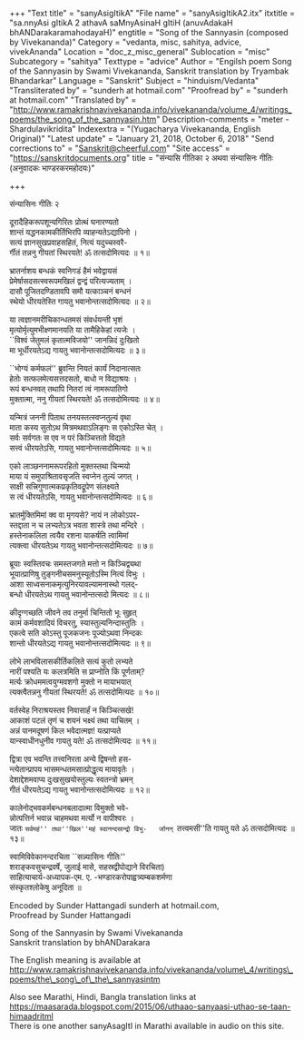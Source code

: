 +++
"Text title" = "sanyAsigItikA"
"File name" = "sanyAsigItikA2.itx"
itxtitle = "sa.nnyAsi gItikA 2 athavA saMnyAsinaH gItiH (anuvAdakaH bhANDarakaramahodayaH)"
engtitle = "Song of the Sannyasin (composed by Vivekananda)"
Category = "vedanta, misc, sahitya, advice, vivekAnanda"
Location = "doc_z_misc_general"
Sublocation = "misc"
Subcategory = "sahitya"
Texttype = "advice"
Author = "Engilsh poem Song of the Sannyasin by Swami Vivekananda, Sanskrit translation by Tryambak Bhandarkar"
Language = "Sanskrit"
Subject = "hinduism/Vedanta"
"Transliterated by" = "sunderh at hotmail.com"
"Proofread by" = "sunderh at hotmail.com"
"Translated by" = "http://www.ramakrishnavivekananda.info/vivekananda/volume_4/writings_poems/the_song_of_the_sannyasin.htm"
Description-comments = "meter - Shardulavikridita"
Indexextra = "(Yugacharya Vivekananda, English Original)"
"Latest update" = "January 21, 2018, October 6, 2018"
"Send corrections to" = "Sanskrit@cheerful.com"
"Site access" = "https://sanskritdocuments.org"
title = "संन्यासि गीतिका २ अथवा संन्यासिनः गीतिः (अनुवादकः भाण्डरकरमहोदयः)"

+++
  
 संन्यासिनः गीतिः २   
  
दूरादैहिकरूपशून्यगिरितः प्रोत्थं घनारण्यतो  
शान्तं यद्धनकामकीर्तिभिरपि व्याहन्यतेऽद्यापिनो ।  
सत्यं ज्ञानसुखप्रवाहसहितं, नित्यं यदुच्चस्वरै-  
र्गीतं तन्ननु गीयतां स्थिरयते! ॐ तत्सदोमित्यदः ॥ १॥  
  
भ्रातर्नाशय बन्धकं स्वनिगडं हैमं भवेद्वायसं  
प्रेमेर्षासदसत्स्वरूपमखिलं द्वन्द्वं परित्यज्यताम् ।  
दासौ पूजितदण्डितावपि समौ यत्काञ्चनं बन्धनं  
स्थेयो धीरयतेस्ति गायतु भवानोन्तत्सदोमित्यदः ॥ २॥  
  
या त्वज्ञानमरीचिकान्धतमसं संवर्धयन्ती भृशं  
मृत्योर्मृत्युमभीक्ष्णमानयति या तामैहिकेहां त्यजेः ।  
``विश्वं जेतुमलं कृतात्मविजयो'' जानन्निदं दुःखितो  
मा भूर्धीरयतेऽद्य गायतु भवानोन्तत्सदोमित्यदः ॥ ३॥  
  
``भोग्यं कर्मफलं'' ब्रुवन्ति नियतं कार्यं निदानात्सतः  
हेतोः सत्फलमेत्यसत्तदसतो, बाधो न विद्याश्रयः ।  
रूपं बन्धनवत् तथापि नितरां त्वं नामरूपातिगो  
मुक्तात्मा, ननु गीयतां स्थिरयते! ॐ तत्सदोमित्यदः ॥ ४॥  
  
यन्मित्रं जननी पिताथ तनयस्तत्स्वप्नतुल्यं वृथा  
माता कस्य सुतोऽथ मित्रमथवाऽलिङ्गः स एकोऽस्ति चेत् ।  
सर्वः सर्वगतः स एव न परं किञ्चित्ततो विद्यते  
सत्त्वं धीरयतेऽसि, गायतु भवानोन्तत्सदोमित्यदः ॥ ५॥  
  
एको लाञ्छननामरूपरहितो मुक्तस्तथा चिन्मयो  
माया यं समुपाश्रितावसृजति स्वप्नेन तुल्यं जगत् ।  
साक्षी सत्त्रिगुणात्मकप्रकृतिवद्रूपेण संलक्ष्यते  
स त्वं धीरयतेऽसि, गायतु भवानोन्तत्सदोमित्यदः ॥ ६॥  
  
भ्रातर्मुक्तिमिमां क्व वा मृगयसे? नायं न लोकोऽपर-  
स्तद्दाता न च लभ्यतेऽत्र भवता शास्त्रे तथा मन्दिरे ।  
हस्तेनाकलिता त्वयैव रशना याकर्षति त्वामिमां  
त्यक्त्वा धीरयतेऽथ गायतु भवानोन्तत्सदोमित्यदः ॥ ७॥  
  
ब्रूयाः स्वस्तिवचः समस्तजगते मत्तो न किञ्चिद्व्यथा  
भूयात्प्राणिषु तुङ्गनीचसमनुस्यूतोऽस्मि नित्यं विभुः ।  
आशा साध्वसनाकमृत्युनिरयावल्यामनास्थो गलद्-  
बन्धो धीरयतेऽथ गायतु भवानोन्तत्सदो मित्यदः ॥ ८॥  
  
कीदृग्गच्छति जीवने तव तनुर्मा चिन्तितो भूः सुहृत्  
कामं कर्मवशादियं विचरतु, स्यास्तुल्यनिन्दास्तुतिः ।  
एकत्वे सति कोऽस्तु पूजकजनः पूज्योऽथवा निन्दकः  
शान्तो धीरयतेऽद्य गायतु भवानोन्तत्सदोमित्यदः ॥ ९॥  
  
लोभे लाभविलासकीर्तिकलिते सत्यं कुतो लभ्यते  
नारीं पश्यति यः कलत्रमिति स प्राप्नोति किं पूर्णताम्?  
मर्त्यः क्रोधममत्वयुग्मवशगो मुक्तो न मायाभयात्  
त्यक्त्वैतन्ननु गीयतां स्थिरयते! ॐ तत्सदोमित्यदः ॥ १०॥  
  
वर्तस्वेह निराश्रयस्तव निवासार्हं न किञ्चित्सखे!  
आकाशं पटलं तृणं च शयनं भक्ष्यं तथा याचितम् ।  
अन्नं पानमदूषणं किल भवेदात्मज्ञ! यत्प्राप्यते  
यान्स्वाधीनधुनीव गायतु यते! ॐ तत्सदोमित्यदः ॥ ११॥  
  
द्वित्रा एव भवन्ति तत्त्वनिरता अन्ये द्विषन्तो हस-  
न्त्येतान्प्रापय भासमन्धतमसात्प्रोद्धृत्य मायावृतेः ।  
देशाद्देशमवाप्य दुःखसुखयोस्तुल्यः स्वतन्त्रो भ्रमन्  
गीतं धीरयतेऽद्य गायतु भवानोन्तत्सदोमित्यदः ॥ १२॥  
  
कालेनोद्भवकर्मबन्धनबलादात्मा विमुक्तो भवे-  
न्नोत्पत्तिर्न भवान्न चाहमथवा मर्त्यो न वापीश्वरः ।  
जातः ``सर्वमहं'' तथा''खिल''महं स्वानन्दसान्द्रो विभु-  
र्जानन् ``तत्त्वमसी''ति गायतु यते ॐ तत्सदोमित्यदः ॥ १३॥  
  
स्वामिविवेकानन्दरचिता ``सन्न्यासिनः गीतिः''  
शराङ्कवसुचन्द्रवर्षे, जुलाई मासे, सहस्रद्वीपोद्याने विरचिता)  
साहित्याचार्य-अध्यापक-एम. ए. -भण्डारकरोपाह्वत्र्यम्बकशर्मणा  
संस्कृतश्लोकेषु अनूदिता ॥  
  
  
  
  
  
Encoded by Sunder Hattangadi sunderh at hotmail.com,  
Proofread by Sunder Hattangadi  
  
Song of the Sannyasin by Swami Vivekananda  
Sanskrit translation by bhANDarakara  
  
The English meaning is available at   
http://www.ramakrishnavivekananda.info/vivekananda/volume\_4/writings\_poems/the\_song\_of\_the\_sannyasintm  
  
Also see Marathi, Hindi, Bangla translation links at  
https://maasarada.blogspot.com/2015/06/uthaao-sanyaasi-uthao-se-taan-himaadritml  
There is one another sanyAsagItI in Marathi available in audio on this site.  
  
